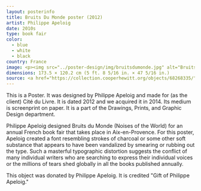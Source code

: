 ```yaml
---
layout: posterinfo
title: Bruits Du Monde poster (2012)
artist: Philippe Apeloig
date: 2010s
type: book fair
color: 
  - blue
  - white
  - black
country: France
image: <p><img src="../poster-design/img/bruitsdumonde.jpg" alt="Bruits Du Monde poster"/></p>
dimensions: 173.5 × 120.2 cm (5 ft. 8 5/16 in. × 47 5/16 in.)
source: <a href="https://collection.cooperhewitt.org/objects/68268335/"> https://collection.cooperhewitt.org/objects/68268335/ </a>
---
```


<p> This is a Poster. It was designed by Philippe Apeloig and made for (as the client) Cité du Livre. It is dated 2012 and we acquired it in 2014. Its medium is screenprint on paper. It is a part of the Drawings, Prints, and Graphic Design department. </p>

<p> Philippe Apeloig designed Bruits du Monde (Noises of the World) for an annual French book fair that takes place in Aix-en-Provence. For this poster, Apeloig created a font resembling strokes of charcoal or some other soft substance that appears to have been vandalized by smearing or rubbing out the type. Such a masterful typographic distortion suggests the conflict of many individual writers who are searching to express their individual voices or the millions of tears shed globally in all the books published annually. </p>

<p> This object was donated by Philippe Apeloig. It is credited "Gift of Philippe Apeloig." </p>
